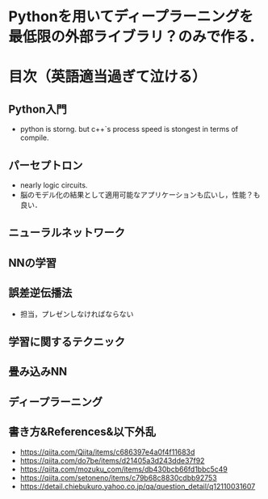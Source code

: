 # Pythonを用いてディープラーニングを最低限の外部ライブラリ？のみで作る．
# 目次（英語適当過ぎて泣ける）
## Python入門
* python is storng. but c++`s process speed is stongest in terms of compile.
## パーセプトロン
* nearly logic circuits.
* 脳のモデル化の結果として適用可能なアプリケーションも広いし，性能？も良い．
## ニューラルネットワーク
## NNの学習
## 誤差逆伝播法
* 担当，プレゼンしなければならない
## 学習に関するテクニック
## 畳み込みNN
## ディープラーニング

## 書き方&References&以下外乱
* https://qiita.com/Qiita/items/c686397e4a0f4f11683d
* https://qiita.com/do7be/items/d21405a3d243dde37f92
* https://qiita.com/mozuku_com/items/db430bcb66fd1bbc5c49
* https://qiita.com/setoneno/items/c79b68c8830cdbb92753
* https://detail.chiebukuro.yahoo.co.jp/qa/question_detail/q12110031607